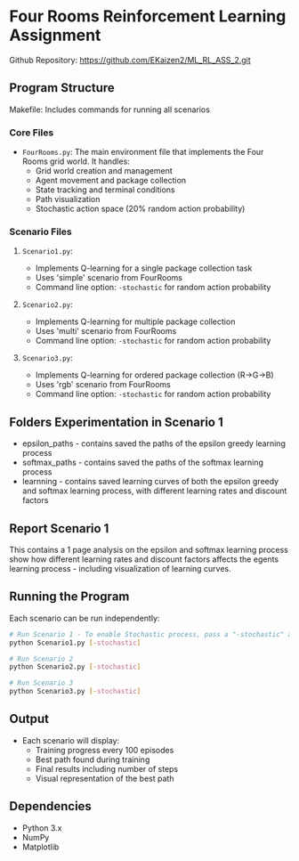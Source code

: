 # Four Rooms Reinforcement Learning Assignment

Github Repository: https://github.com/EKaizen2/ML_RL_ASS_2.git 

## Program Structure

Makefile:  Includes commands for running all scenarios

### Core Files
- `FourRooms.py`: The main environment file that implements the Four Rooms grid world. It handles:
  - Grid world creation and management
  - Agent movement and package collection
  - State tracking and terminal conditions
  - Path visualization
  - Stochastic action space (20% random action probability)

### Scenario Files
1. `Scenario1.py`:
   - Implements Q-learning for a single package collection task
   - Uses 'simple' scenario from FourRooms
   - Command line option: `-stochastic` for random action probability

2. `Scenario2.py`:
   - Implements Q-learning for multiple package collection
   - Uses 'multi' scenario from FourRooms
   - Command line option: `-stochastic` for random action probability

3. `Scenario3.py`:
   - Implements Q-learning for ordered package collection (R->G->B)
   - Uses 'rgb' scenario from FourRooms
   - Command line option: `-stochastic` for random action probability

## Folders Experimentation in Scenario 1
- epsilon_paths - contains saved the paths of the epsilon greedy learning process 
- softmax_paths - contains saved the paths of the softmax learning process
- learnning - contains saved learning curves of both the epsilon greedy and softmax learning process, 
  with different learning rates and discount factors

## Report Scenario 1
This contains a 1 page analysis on the epsilon and softmax learning process show how different 
learning rates and discount factors affects the egents learning process - including visualization of learning curves.

## Running the Program

Each scenario can be run independently:

```bash
# Run Scenario 1 - To enable Stochastic process, pass a "-stochastic" as argument
python Scenario1.py [-stochastic] 

# Run Scenario 2
python Scenario2.py [-stochastic]

# Run Scenario 3
python Scenario3.py [-stochastic]
```

## Output
- Each scenario will display:
  - Training progress every 100 episodes
  - Best path found during training
  - Final results including number of steps
  - Visual representation of the best path

## Dependencies
- Python 3.x
- NumPy
- Matplotlib
